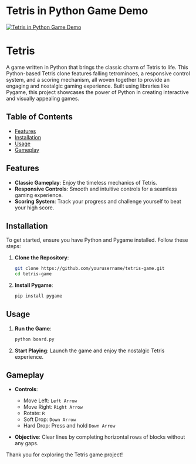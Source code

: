 # Tetris in Python Game Demo
[![Tetris in Python Game Demo](https://i.ytimg.com/vi/v4Ebj-fQb1Y/hqdefault.jpg?sqp=-oaymwFBCNACELwBSFryq4qpAzMIARUAAIhCGAHYAQHiAQoIGBACGAY4AUAB8AEB-AH-CYAC0AWKAgwIABABGFEgWChlMA8=&rs=AOn4CLAI-lB2Mw-r6Si6MiVkvwxEaRIkJg)](https://www.youtube.com/watch?v=v4Ebj-fQb1Y)
# Tetris

A game written in Python that brings the classic charm of Tetris to life. This Python-based Tetris clone features falling tetrominoes, a responsive control system, and a scoring mechanism, all woven together to provide an engaging and nostalgic gaming experience. Built using libraries like Pygame, this project showcases the power of Python in creating interactive and visually appealing games.

## Table of Contents
- [Features](#features)
- [Installation](#installation)
- [Usage](#usage)
- [Gameplay](#gameplay)

## Features
- **Classic Gameplay**: Enjoy the timeless mechanics of Tetris.
- **Responsive Controls**: Smooth and intuitive controls for a seamless gaming experience.
- **Scoring System**: Track your progress and challenge yourself to beat your high score.

## Installation
To get started, ensure you have Python and Pygame installed. Follow these steps:

1. **Clone the Repository**:
    ```bash
    git clone https://github.com/yourusername/tetris-game.git
    cd tetris-game
    ```

2. **Install Pygame**:
    ```bash
    pip install pygame
    ```

## Usage
1. **Run the Game**:
    ```bash
    python board.py
    ```

2. **Start Playing**: Launch the game and enjoy the nostalgic Tetris experience.

## Gameplay
- **Controls**:
  - Move Left: `Left Arrow`
  - Move Right: `Right Arrow`
  - Rotate: `R`
  - Soft Drop: `Down Arrow`
  - Hard Drop: Press and hold `Down Arrow`

- **Objective**: Clear lines by completing horizontal rows of blocks without any gaps.

Thank you for exploring the Tetris game project!
